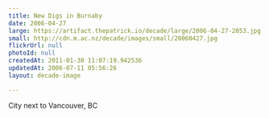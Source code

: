 ```yaml
---
title: New Digs in Burnaby
date: 2006-04-27
large: https://artifact.thepatrick.io/decade/large/2006-04-27-2053.jpg
small: http://cdn.m.ac.nz/decade/images/small/20060427.jpg
flickrUrl: null
photoId: null
createdAt: 2011-01-30 11:07:19.942536
updatedAt: 2006-07-11 05:56:26
layout: decade-image

---
```

City next to Vancouver, BC
